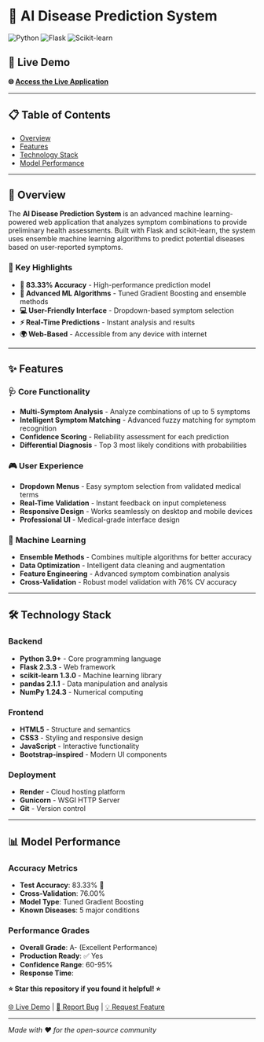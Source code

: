 # 🏥 AI Disease Prediction System

![Python](https://img.shields.io/badge/python-v3.9+-blue.svg)
![Flask](https://img.shields.io/badge/flask-v2.3.3-green.svg)
![Scikit-learn](https://img.shields.io/badge/scikit--learn-v1.3.0-orange.svg)

## 🚀 Live Demo

**🌐 [Access the Live Application](https://disease-prediction-system-6uv5.onrender.com/)**

---

## 📋 Table of Contents

- [Overview](##overview)
- [Features](##features)
- [Technology Stack](##technology-stack)
- [Model Performance](##model-performance)

---

## 🎯 Overview

The **AI Disease Prediction System** is an advanced machine learning-powered web application that analyzes symptom combinations to provide preliminary health assessments. Built with Flask and scikit-learn, the system uses ensemble machine learning algorithms to predict potential diseases based on user-reported symptoms.

### 🎪 Key Highlights

- **🎯 83.33% Accuracy** - High-performance prediction model
- **🤖 Advanced ML Algorithms** - Tuned Gradient Boosting and ensemble methods
- **💻 User-Friendly Interface** - Dropdown-based symptom selection
- **⚡ Real-Time Predictions** - Instant analysis and results
- **🌍 Web-Based** - Accessible from any device with internet

---

## ✨ Features

### 🩺 **Core Functionality**
- **Multi-Symptom Analysis** - Analyze combinations of up to 5 symptoms
- **Intelligent Symptom Matching** - Advanced fuzzy matching for symptom recognition
- **Confidence Scoring** - Reliability assessment for each prediction
- **Differential Diagnosis** - Top 3 most likely conditions with probabilities

### 🎮 **User Experience**
- **Dropdown Menus** - Easy symptom selection from validated medical terms
- **Real-Time Validation** - Instant feedback on input completeness
- **Responsive Design** - Works seamlessly on desktop and mobile devices
- **Professional UI** - Medical-grade interface design

### 🧠 **Machine Learning**
- **Ensemble Methods** - Combines multiple algorithms for better accuracy
- **Data Optimization** - Intelligent data cleaning and augmentation
- **Feature Engineering** - Advanced symptom combination analysis
- **Cross-Validation** - Robust model validation with 76% CV accuracy

---

## 🛠️ Technology Stack

### **Backend**
- **Python 3.9+** - Core programming language
- **Flask 2.3.3** - Web framework
- **scikit-learn 1.3.0** - Machine learning library
- **pandas 2.1.1** - Data manipulation and analysis
- **NumPy 1.24.3** - Numerical computing

### **Frontend**
- **HTML5** - Structure and semantics
- **CSS3** - Styling and responsive design
- **JavaScript** - Interactive functionality
- **Bootstrap-inspired** - Modern UI components

### **Deployment**
- **Render** - Cloud hosting platform
- **Gunicorn** - WSGI HTTP Server
- **Git** - Version control

---

## 📊 Model Performance

### **Accuracy Metrics**
- **Test Accuracy**: 83.33% 🎯
- **Cross-Validation**: 76.00% 
- **Model Type**: Tuned Gradient Boosting
- **Known Diseases**: 5 major conditions

### **Performance Grades**
- **Overall Grade**: A- (Excellent Performance)
- **Production Ready**: ✅ Yes
- **Confidence Range**: 60-95%
- **Response Time**: 

**⭐ Star this repository if you found it helpful! ⭐**

[🌐 Live Demo](https://disease-prediction-system-6uv5.onrender.com/) | [📧 Report Bug](https://github.com/abhinavpathania/Disease_prediction_using_ML-main/issues) | [💡 Request Feature](https://github.com/abhinavpathania/Disease_prediction_using_ML-main/issues)



---

*Made with ❤️ for the open-source community*
